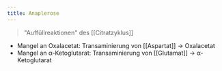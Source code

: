 ```yaml
---
title: Anaplerose
---
```

> "Auffüllreaktionen" des [[Citratzyklus]]
- Mangel an Oxalacetat: Transaminierung von [[Aspartat]] -> Oxalacetat
- Mangel an α-Ketoglutarat: Transaminierung von [[Glutamat]] -> α-Ketoglutarat
